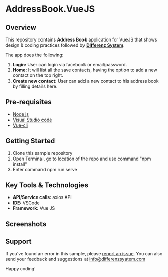 # AddressBook.VueJS

## Overview
This repository contains **Address Book** application for VueJS that shows design & coding practices followed by **[Differenz System](http://www.differenzsystem.com/)**.

The app does the following:
1. **Login:** User can login via facebook or email/password. 
2. **Home:** It will list all the save contacts, having the option to add a new contact on the top right.
3. **Create new contact:** User can add a new contact to his address book by filling details here.

## Pre-requisites
- [Node js](https://nodejs.org/en/)
- [Visual Studio code](https://code.visualstudio.com/)
- [Vue-cli](https://cli.vuejs.org/guide/installation.html)

## Getting Started
1. Clone this sample repository
2. Open Terminal, go to location of the repo and use command "npm install"
4. Enter command npm run serve

## Key Tools & Technologies
- **API/Service calls:** axios API
- **IDE:** VSCode
- **Framework:** Vue JS


## Screenshots


## Support
If you've found an error in this sample, please [report an issue](https://github.com/differenz-system/AddressBook.Android/issues/new). You can also send your feedback and suggestions at info@differenzsystem.com

Happy coding!

